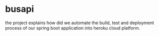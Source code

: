 # busapi
the project explains how did we automate the build, test and deployment process of 
our spring boot application into heroku cloud platform.
